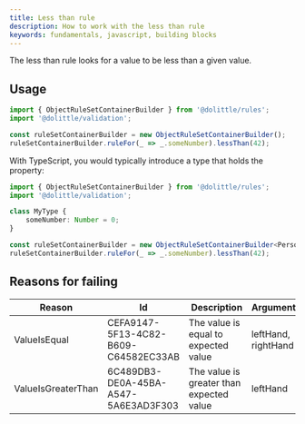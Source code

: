```yaml
---
title: Less than rule
description: How to work with the less than rule
keywords: fundamentals, javascript, building blocks
---
```

The less than rule looks for a value to be less than a given value.

## Usage

```javascript
import { ObjectRuleSetContainerBuilder } from '@dolittle/rules';
import '@dolittle/validation';

const ruleSetContainerBuilder = new ObjectRuleSetContainerBuilder();
ruleSetContainerBuilder.ruleFor(_ => _.someNumber).lessThan(42);
```

With TypeScript, you would typically introduce a type that holds the property:

```typescript
import { ObjectRuleSetContainerBuilder } from '@dolittle/rules';
import '@dolittle/validation';

class MyType {
    someNumber: Number = 0;
}

const ruleSetContainerBuilder = new ObjectRuleSetContainerBuilder<Person>();
ruleSetContainerBuilder.ruleFor(_ => _.someNumber).lessThan(42);
```

## Reasons for failing

| Reason | Id | Description | Arguments |
| ------ | --- | ----------- | --------- |
| ValueIsEqual | CEFA9147-5F13-4C82-B609-C64582EC33AB | The value is equal to expected value | leftHand, rightHand |
| ValueIsGreaterThan | 6C489DB3-DE0A-45BA-A547-5A6E3AD3F303 | The value is greater than expected value | leftHand |
